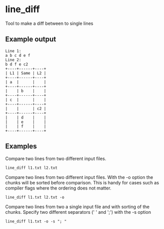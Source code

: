 # line_diff
Tool to make a diff between to single lines

## Example output
```
Line 1:
a b c d e f
Line 2:
b d f e c2
+----+------+----+
| L1 | Same | L2 |
+----+------+----+
| a  |      |    |
+----+------+----+
|    | b    |    |
+----+------+----+
| c  |      |    |
+----+------+----+
|    |      | c2 |
+----+------+----+
|    | d    |    |
|    | e    |    |
|    | f    |    |
+----+------+----+
```

## Examples
Compare two lines from two different input files.
```
line_diff l1.txt l2.txt
```

Compare two lines from two different input files. With the -o option the chunks will be sorted before comparison.
This is handy for cases such as compiler flags where the ordering does not matter.
```
line_diff l1.txt l2.txt -o
```

Compare two lines from two a single input file and with sorting of the chunks. 
Specify two different separators (' ' and ';') with the -s option
```
line_diff l1.txt -o -s "; "
```